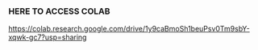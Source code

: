 ### HERE TO ACCESS COLAB
https://colab.research.google.com/drive/1y9caBmoSh1beuPsv0Tm9sbY-xqwk-gc7?usp=sharing
